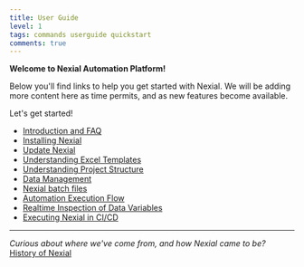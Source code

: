 ```yaml
---
title: User Guide
level: 1
tags: commands userguide quickstart
comments: true
---
```


**Welcome to Nexial Automation Platform!**

Below you'll find links to help you get started with Nexial.  We will be adding more content here as time permits, 
and as new features become available.

Let's get started!

- [Introduction and FAQ](IntroductionAndFAQ)
- [Installing Nexial](InstallingNexial)
- [Update Nexial](UpdateNexial)
- [Understanding Excel Templates](UnderstandingExcelTemplates)
- [Understanding Project Structure](UnderstandingProjectStructure)
- [Data Management](DataManagement)
- [Nexial batch files](BatchFiles)
- [Automation Execution Flow](ExecutionFlow)
- [Realtime Inspection of Data Variables](RealtimeInspectionOfDataVariables)
- [Executing Nexial in CI/CD](ExecutingNexialInCICD)


------------------------------------------------------------------------------------------------------------------------

_Curious about where we've come from, and how Nexial came to be?_<br/>
[History of Nexial](HistoryOfNexial.md)

